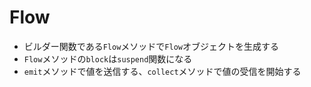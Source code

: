 # Flow

- ビルダー関数である`Flow`メソッドで`Flow`オブジェクトを生成する
- `Flow`メソッドの`block`は`suspend`関数になる
- `emit`メソッドで値を送信する、`collect`メソッドで値の受信を開始する
